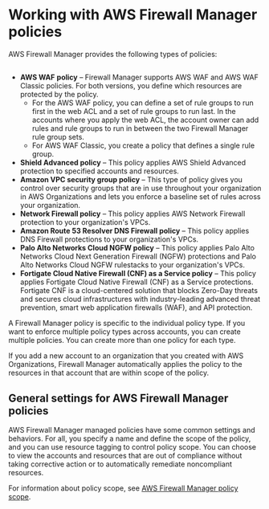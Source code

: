 # Working with AWS Firewall Manager policies<a name="working-with-policies"></a>

AWS Firewall Manager provides the following types of policies: 

## <a name="w299aac15c26b5"></a>
+ **AWS WAF** **policy** – Firewall Manager supports AWS WAF and AWS WAF Classic policies\. For both versions, you define which resources are protected by the policy\.
  + For the AWS WAF policy, you can define a set of rule groups to run first in the web ACL and a set of rule groups to run last\. In the accounts where you apply the web ACL, the account owner can add rules and rule groups to run in between the two Firewall Manager rule group sets\. 
  + For AWS WAF Classic, you create a policy that defines a single rule group\.
+ **Shield Advanced policy** – This policy applies AWS Shield Advanced protection to specified accounts and resources\. 
+ **Amazon VPC security group policy** – This type of policy gives you control over security groups that are in use throughout your organization in AWS Organizations and lets you enforce a baseline set of rules across your organization\. 
+ **Network Firewall policy** – This policy applies AWS Network Firewall protection to your organization's VPCs\. 
+ **Amazon Route 53 Resolver DNS Firewall policy** – This policy applies DNS Firewall protections to your organization's VPCs\. 
+ **Palo Alto Networks Cloud NGFW policy** – This policy applies Palo Alto Networks Cloud Next Generation Firewall \(NGFW\) protections and Palo Alto Networks Cloud NGFW rulestacks to your organization's VPCs\.
+ **Fortigate Cloud Native Firewall \(CNF\) as a Service policy** – This policy applies Fortigate Cloud Native Firewall \(CNF\) as a Service protections\. Fortigate CNF is a cloud\-centered solution that blocks Zero\-Day threats and secures cloud infrastructures with industry\-leading advanced threat prevention, smart web application firewalls \(WAF\), and API protection\.

A Firewall Manager policy is specific to the individual policy type\. If you want to enforce multiple policy types across accounts, you can create multiple policies\. You can create more than one policy for each type\. 

If you add a new account to an organization that you created with AWS Organizations, Firewall Manager automatically applies the policy to the resources in that account that are within scope of the policy\. 

## General settings for AWS Firewall Manager policies<a name="policies-general-settings"></a>

AWS Firewall Manager managed policies have some common settings and behaviors\. For all, you specify a name and define the scope of the policy, and you can use resource tagging to control policy scope\. You can choose to view the accounts and resources that are out of compliance without taking corrective action or to automatically remediate noncompliant resources\. 

For information about policy scope, see [AWS Firewall Manager policy scope](policy-scope.md)\. 